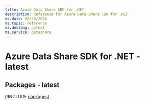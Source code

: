 ```yaml
---
title: Azure Data Share SDK for .NET
description: Reference for Azure Data Share SDK for .NET
ms.date: 02/29/2024
ms.topic: reference
ms.devlang: dotnet
ms.service: datashare
---
```

# Azure Data Share SDK for .NET - latest
## Packages - latest
[!INCLUDE [packages](data-share-index.md)]